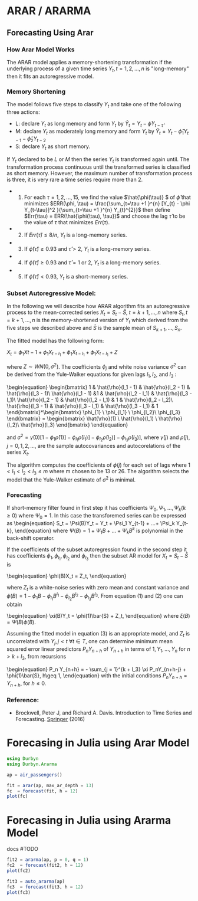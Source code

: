 # ARAR / ARARMA

## Forecasting Using Arar

### How Arar Model Works
The ARAR model applies a memory-shortening transformation if the underlying process of a given time series ${Y_{t}, t = 1, 2, ..., n}$ is "long-memory" then it fits an autoregressive model.

### Memory Shortening

The model follows five steps to classify ${Y_{t}}$ and take one of the following three actions:


* L: declare ${Y_{t}}$ as long memory and form  ${Y_{t}}$ by ${\tilde{Y}_{t} = Y_{t} - \hat{\phi}Y_{t - \hat{\tau}}}$
* M: declare ${Y_{t}}$ as moderately long memory and form  ${Y_{t}}$ by ${\tilde{Y}_{t} = Y_{t} - \hat{\phi}_{1}Y_{t -1} - \hat{\phi}_{2}Y_{t -2}}$
* S: declare ${Y_{t}}$ as short memory.

If ${Y_{t}}$ declared to be $L$ or $M$ then the series ${Y_{t}}$ is transformed again until. The transformation process continuous until the transformed series is classified as short memory. However, the maximum number of transformation process is three, it is very rare a time series require more than 2.

* 1. For each $\tau = 1, 2, ..., 15$, we find the value $\hat{\phi(\tau)} $ of $\hat{\phi}$ that minimizes $ERR(\phi, \tau) = \frac{\sum_{t=\tau +1 }^{n} [Y_{t} - \phi Y_{t-\tau}]^2 }{\sum_{t=\tau +1 }^{n} Y_{t}^{2}}$ then define $Err(\tau) = ERR(\hat{\phi(\tau), \tau})$ and choose the lag $\hat{\tau}$ to be the value of $\tau$ that minimizes  $Err(\tau)$.
* 2. If $Err(\hat{\tau}) \leq  8/n$,  ${Y_{t}}$ is a long-memory series.
* 3. If $\hat{\phi}( \hat{\tau} ) \geq 0.93$ and $\hat{\tau} > 2$,  ${Y_{t}}$ is a long-memory series.
* 4. If $\hat{\phi}( \hat{\tau} ) \geq 0.93$ and $\hat{\tau} = 1$ or $2$, ${Y_{t}}$ is a long-memory series.
* 5. If $\hat{\phi}( \hat{\tau} ) < 0.93$, ${Y_{t}}$ is a short-memory series.


### Subset Autoregressive Model:

In the following we will describe how ARAR algorithm fits an autoregressive process to the mean-corrected series $X_{t} = S_{t}- {\bar{S}}$, $t = k+1, ..., n$ where ${S_{t}, t = k + 1, ..., n}$ is the memory-shortened version of  ${Y_{t}}$ which derived from the five steps we described above and $\bar{S}$ is the sample mean of $S_{k+1}, ..., S_{n}$.

The fitted model has the following form:

$X_{t} = \phi_{1}X{t-1} + \phi_{1}X_{t-l_{1}} + \phi_{1}X_{t- l_{1}} + \phi_{1}X_{t-l_{1}} + Z$

where $Z \sim WN(0, \sigma^{2})$. The coefficients $\phi_{j}$ and white noise variance $\sigma^2$ can be derived from the Yule-Walker equations for given lags $l_1, l_2,$ and $l_3$ :

\begin{equation}
\begin{bmatrix}
1 & \hat{\rho}(l_1 - 1) & \hat{\rho}(l_2 - 1) & \hat{\rho}(l_3 - 1)\\
\hat{\rho}(l_1 - 1) &1 & \hat{\rho}(l_2 - l_1) & \hat{\rho}(l_3 - l_1)\\
\hat{\rho}(l_2 - 1) & \hat{\rho}(l_2 - l_1) & 1 & \hat{\rho}(l_2 - l_2)\\
\hat{\rho}(l_3 - 1) & \hat{\rho}(l_3 - l_1) & \hat{\rho}(l_3 - l_1) & 1
\end{bmatrix}*\begin{bmatrix}
\phi_{1} \\
\phi_{l_1} \\
\phi_{l_2}\\
\phi_{l_3}
\end{bmatrix} = \begin{bmatrix} \hat{\rho}(1) \\ \hat{\rho}(l_1) \\ \hat{\rho}(l_2)\\ \hat{\rho}(l_3) \end{bmatrix}
\end{equation}

and $\sigma^2 = \hat{\gamma}(0) [1-\phi_1\hat{\rho}(1)] - \phi_{l_1}\hat{\rho}(l_1)] - \phi_{l_2}\hat{\rho}(l_2)] - \phi_{l_3}\hat{\rho}(l_3)]$, where $\hat{\gamma}(j)$ and $\hat{\rho}(j), j = 0, 1, 2, ...,$ are the sample autocovariances and autocorelations of the series $X_{t}$.

The algorithm computes the coefficients of $\phi(j)$ for each set of lags where $1<l_1<l_2<l_3 \leq m$ where m chosen to be 13 or 26. The algorithm selects the model that the Yule-Walker estimate of $\sigma^2$ is minimal.

### Forecasting

If short-memory filter found in first step it has coefficients $\Psi_0, \Psi_1, ..., \Psi_k (k \geq0)$ where $\Psi_0 = 1$. In this case the transforemed series can be expressed as
\begin{equation}
    S_t = \Psi(B)Y_t = Y_t + \Psi_1 Y_{t-1} + ...+ \Psi_k Y_{t-k},
\end{equation}
where $\Psi(B) = 1 + \Psi_1B + ...+ \Psi_k B^k$ is polynomial in the back-shift operator.

If the coefficients of the subset autoregression found in the second step it has coefficients $\phi_1, \phi_{l_1},  \phi_{l_2}$ and $\phi_{l_3}$ then the subset AR model for $X_t = S_t - \bar{S}$ is

\begin{equation}
    \phi(B)X_t = Z_t,
\end{equation}

where $Z_t$ is a white-noise series with zero mean and constant variance and $\phi(B) = 1 - \phi_1B - \phi_{l_1}B^{l_1} - \phi_{l_2}B^{l_2} - \phi_{l_3}B^{l_3}$. From equation (1) and (2) one can obtain

\begin{equation}
    \xi(B)Y_t = \phi(1)\bar{S} + Z_t,
\end{equation}
where $\xi (B) = \Psi(B)\phi(B)$.

Assuming the fitted model in equation (3) is an appropriate model, and $Z_t$ is uncorrelated with $Y_j, j <t$ $\forall t \in T$, one can determine minimum mean squared error linear predictors $P_n Y_{n + h}$ of $Y_{n+h}$ in terms of ${1, Y_1, ..., Y_n}$ for $n > k + l_3$, from recursions

\begin{equation}
    P_n Y_{n+h} = - \sum_{j = 1}^{k + l_3} \xi P_nY_{n+h-j} + \phi(1)\bar{S},  h\geq 1,
\end{equation}
with the initial conditions $P_n Y_{n+h} = Y_{n + h}$, for $h\leq0$.

### Reference: 
- Brockwell, Peter J, and Richard A. Davis. Introduction to Time Series and Forecasting. [Springer](https://link.springer.com/book/10.1007/978-3-319-29854-2) (2016)

# Forecasing in Julia using Arar Model

```julia
using Durbyn
using Durbyn.Ararma

ap = air_passengers()

fit = arar(ap, max_ar_depth = 13)
fc  = forecast(fit, h = 12)
plot(fc)

```
# Forecasing in Julia using Ararma Model
docs #TODO

```julia
fit2 = ararma(ap, p = 0, q = 1)
fc2  = forecast(fit2, h = 12)
plot(fc2)

fit3 = auto_ararma(ap)
fc3  = forecast(fit3, h = 12)
plot(fc3)
```
